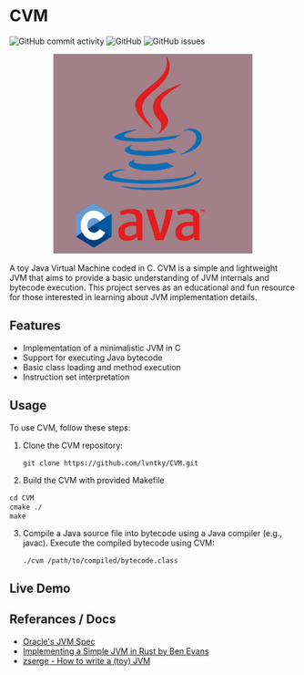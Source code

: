 # CVM
![GitHub commit activity](https://img.shields.io/github/commit-activity/m/lvntky/CVM)
![GitHub](https://img.shields.io/github/license/lvntky/cvm)
![GitHub issues](https://img.shields.io/github/issues/lvntky/cvm)

<p align="center">
  <img style="width: 350px; height: 350px;" src="https://github.com/lvntky/CVM/blob/master/docs/banner.jpg?raw=true" alt="Graphic design is my passion"/>
</p>

A toy Java Virtual Machine coded in C. CVM is a simple and lightweight JVM that aims to provide a basic understanding of JVM internals and bytecode execution. This project serves as an educational and fun resource for those interested in learning about JVM implementation details.

## Features

- Implementation of a minimalistic JVM in C
- Support for executing Java bytecode
- Basic class loading and method execution
- Instruction set interpretation

## Usage

To use CVM, follow these steps:

1. Clone the CVM repository:

   ```shell
   git clone https://github.com/lvntky/CVM.git
   ```
2. Build the CVM with provided Makefile 
  ```shell
  cd CVM
  cmake ./
  make
  ```
3. Compile a Java source file into bytecode using a Java compiler (e.g., javac).
   Execute the compiled bytecode using CVM:
   ```shell
   ./cvm /path/to/compiled/bytecode.class
   ```
   
## Live Demo

## Referances / Docs
* [Oracle's JVM Spec](https://docs.oracle.com/javase/specs/jvms/se14/html/)
* [Implementing a Simple JVM in Rust by Ben Evans](https://www.youtube.com/watch?v=7ECbwgkHdAE&ab_channel=Devoxx)
* [zserge - How to write a (toy) JVM](https://zserge.com/posts/jvm/)

